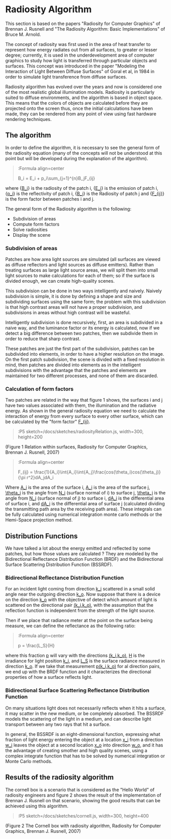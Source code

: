 # Radiosity Algorithm

This section is based on the papers "Radiosity for Computer Graphics" of Brennan J. Rusnell and "The Radiosity Algorithm: Basic Implementations" of Bruce M. Arnold.  

The concept of radiosity was first used in the area of heat transfer to represent how energy radiates out from all surfaces, to greater or lesser degree; currently, it is used in the underdevelopment area of computer graphics to study how light is transferred through particular objects and surfaces. This concept was introduced in the paper "Modeling the Interaction of Light Between Diffuse Surfaces" of Goral et al, in 1984 in order to simulate light transference from diffuse surfaces.

Radiosity algorithm has evolved over the years and now is considered one of the most realistic global illumination models. Radiosity is particularly suited to diffuse environments, and the algorithm is based in object space. This means that the colors of objects are calculated before they are projected onto the screen thus, once the initial calculations have been made, they can be rendered from any point of view using fast hardware rendering techniques.


## The algorithm

In order to define the algorithm, it is necessary to see the general form of the radiosity equation (many of the concepts will not be understood at this point but will be developed during the explanation of the algorithm).


> :Formula align=center
>
> B_i = E_i + p_i\sum_{j=1}^{n}B_jF_{ij}

where {[B_i](:Formula)} is the radiosity of the patch i, {[E_i](:Formula)} is the emission of patch i, {[p_i](:Formula)} is the reflectivity of patch i, {[B_j](:Formula)} is the Radiosity of patch j and {[F_{ij}](:Formula)} is the form factor between patches i and j.

The general form of the Radiosity algorithm is the following:

* Subdivision of areas
* Compute form factors
* Solve radiosities
* Display the scene

### Subdivision of areas

Patches are how area light sources are simulated (all surfaces are viewed as diffuse reflectors and light sources as diffuse emitters). Rather than treating surfaces as large light source areas, we will split them into small light sources to make calculations for each of them; so if the surface is divided enough, we can create high-quality scenes. 

This subdivision can be done in two ways intelligently and naively. Naively subdivision is simple, it is done by defining a shape and size and subdividing surfaces using the same form; the problem with this subdivision is that high contrast areas will not have a proper subdivision, and subdivisions in areas without high contrast will be wasteful.

Intelligently subdivision is done recursively, first, an area is subdivided in a naive way, and the luminance factor or its energy is calculated, now if we detect a big difference between two patches, then we subdivide them in order to reduce that sharp contrast.

These patches are just the first part of the subdivision, patches can be subdivided into elements, in order to have a higher resolution on the image. On the first patch subdivision, the scene is divided with a fixed resolution in mind, then patches are divided into elements as in the intelligent subdivisions with the advantage that the patches and elements are maintained for two different processes, and none of them are discarded.


### Calculation of form factors

Two patches are related in the way that figure 1 shows, the surfaces i and j have two values associated with them, the illumination and the radiative energy. As shown in the general radiosity equation we need to calculate the interaction of energy from every surface to every other surface, which can be calculated by the "form factor" [F_{ij}](:Formula).


> :P5 sketch=/docs/sketches/radiosityRelation.js, width=300, height=200

(Figure 1 Relation within surfaces, Radiosity for Computer Graphics, Brennan J. Rusnell, 2007)

> :Formula align=center
>
> F_{ij} = \frac{1}{A_i}\int{A_i}\int{A_j}\frac{cos(\theta_i)cos(\theta_j)}{\pi r^2}dA_jdA_i

Where [A_i](:Formula) is the area of the surface i, [A_j](:Formula) is the area of the surface j, [\theta_i](:Formula) is the angle from [N_i](:Formula) (surface normal of i) to surface j,  [\theta_j](:Formula) is the angle from [N_j](:Formula) (surface normal of j) to surface i, [dA_i](:Formula) is the differential area of surface i, and [dA_j](:Formula) is the differential area of surface j (calculated dividing the transmitting path area by the receiving path area). These integrals can be fully calculated using numerical integration monte carlo methods or the Hemi-Space projection method.


## Distribution Functions

We have talked a lot about the energy emitted and reflected by some patches, but how those values are calculated ? They are modeled by the Bidirectional Reflectance Distribution Function (BRDF) and the Bidirectional Surface Scattering Distribution Function (BSSRDF).

### Bidirectional Reflectance Distribution Function

For an incident light coming from direction [k_i](:Formula) scattered in a small solid angle near the outgoing direction [k_o](:Formula). Now suppose that there is a device on the direction [k_o](:Formula) with the objective of detect which amount of light is scattered on the directional pair [(k_i,k_o)](:Formula), with the assumption that the reflection function is independent from the strength of the light source.

Then if we place that radiance meter at the point on the surface being measure, we can define the reflectance as the following ratio:

> :Formula align=center
>
> p = \frac{L_S}{H}

where this fraction [p](:Formula) will vary with the directions [(k_i,k_o)](:Formula), [H](:Formula) is the irradiance for light position [k_i](:Formula), and [L_S](:Formula) is the surface radiance measured in direction [k_o](:Formula). If we take that measurement [p(k_i,k_o)](:Formula) for al direction pairs, we end up with the BRDF function and it characterizes the directional properties of how a surface reflects light.


### Bidirectional Surface Scattering Reflectance Distribution Function

On many situations light does not necessarily reflects when it hits a surface, it may scatter in the new medium, or be completely absorbed. The BSSRDF models the scattering of the light in a medium, and can describe light transport between any two rays that hit a surface.

In general, the BSSRDF is an eight-dimensional function, expressing what fraction of light energy entering the object at a location [x_i](:Formula) from a direction [w_i](:Formula) leaves the object at a second location [x_o](:Formula) into direction [w_o](:Formula), and it has the advantage of creating smother and high quality scenes, using a complex integrate function that has to be solved by numerical integration or Monte Carlo methods.

## Results of the radiosity algorithm

The cornell box is a scenario that is considered as the "Hello World" of radiosity engineers and figure 2 shows the result of the implementation of Brennan J. Rusnell on that scenario, showing the good results that can be achieved using this algorithm.

> :P5 sketch=/docs/sketches/cornell.js, width=300, height=400

(Figure 2 The Cornell box with radiosity algorithm, Radiosity for Computer Graphics, Brennan J. Rusnell, 2007)
